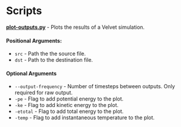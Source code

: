 # Scripts

[__plot-outputs.py__](./plot-outputs.py) - Plots the results of a Velvet simulation.

#### Positional Arguments:

* `src` - Path the the source file.
* `dst` - Path to the destination file.

#### Optional Arguments

* `--output-frequency` - Number of timesteps between outputs. Only required for raw output.
* `-pe` - Flag to add potential energy to the plot.
* `-ke` - Flag to add kinetic energy to the plot.
* `-etotal` - Flag to add total energy to the plot.
* `-temp` - Flag to add instantaneous temperature to the plot.